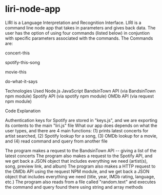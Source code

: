 # liri-node-app

LIRI is a Language Interpretation and Recognition Interface. LIRI is a command line node app that takes in parameters and gives back data. The user has the option of using four commands (listed below) in conjuntion with specific parameters associated with the commands. The Commands are:

concert-this

spotify-this-song

movie-this

do-what-it-says

Technologies Used
Node.js
JavaScript
BandsinTown API (via BandsinTown npm module)
Spotify API (via spotify npm module)
OMDb API (via request npm module)

Code Explanation

Authentication keys for Spotify are stored in "keys.js", and we are exporting its contents to the main "liri.js" file
What our app does depends on what the user types, and there are 4 main functions: (1) prints latest concerts for artist searched, (2) Spotify lookup for a song, (3) OMDb lookup for a movie, and (4) read command and query from another file

The program makes a request to the BandsinTown API -- giving a list of the latest concerts
The program also makes a request to the Spotify API, and we get back a JSON object that includes everything we need (artist(s), song, preview link, and album)
The program also makes a HTTP request to the OMDb API using the request NPM module, and we get back a JSON object that includes everything we need (title, year, IMDb rating, language, etc.)
The program also reads from a file called "random.text" and executes the command and query found there using string and array methods
